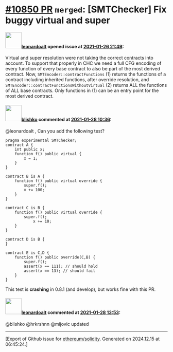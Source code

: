 # [\#10850 PR](https://github.com/ethereum/solidity/pull/10850) `merged`: [SMTChecker] Fix buggy virtual and super

#### <img src="https://avatars.githubusercontent.com/u/504195?u=ce2facd14af9fd474ebff49f0d44891f56f7500f&v=4" width="50">[leonardoalt](https://github.com/leonardoalt) opened issue at [2021-01-26 21:49](https://github.com/ethereum/solidity/pull/10850):

Virtual and super resolution were not taking the correct contracts into account.
To support that properly in CHC we need a full CFG encoding of every function of every base contract to also be part of the most derived contract. Now, `SMTEncoder::contractFunctions` (1) returns the functions of a contract including inherited functions, after override resolution, and `SMTEncoder::contractFunctionsWithoutVirtual` (2) returns ALL the functions of ALL base contracts. Only functions in (1) can be an entry point for the most derived contract.

#### <img src="https://avatars.githubusercontent.com/u/16404346?v=4" width="50">[blishko](https://github.com/blishko) commented at [2021-01-28 10:36](https://github.com/ethereum/solidity/pull/10850#issuecomment-768960438):

@leonardoalt , Can you add the following test?
```
pragma experimental SMTChecker;
contract A {
    int public x;
	function f() public virtual {
		x = 1;
	}
}

contract B is A {
    function f() public virtual override {
        super.f();
        x += 100;
	}
}

contract C is B {
	function f() public virtual override {
		super.f();
        	x += 10;
	}
}

contract D is B {
}

contract E is C,D {
	function f() public override(C,B) {
		super.f();
		assert(x == 111); // should hold
		assert(x == 13); // should fail
	}
}
```

This test is **crashing** in 0.8.1 (and develop), but works fine with this PR.

#### <img src="https://avatars.githubusercontent.com/u/504195?u=ce2facd14af9fd474ebff49f0d44891f56f7500f&v=4" width="50">[leonardoalt](https://github.com/leonardoalt) commented at [2021-01-28 13:53](https://github.com/ethereum/solidity/pull/10850#issuecomment-769067755):

@blishko @hrkrshnn @mijovic updated


-------------------------------------------------------------------------------



[Export of Github issue for [ethereum/solidity](https://github.com/ethereum/solidity). Generated on 2024.12.15 at 06:45:24.]
